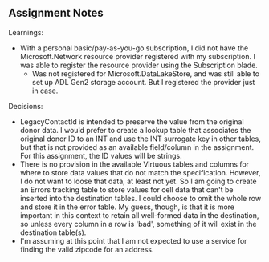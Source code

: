 ## Assignment Notes

Learnings:
- With a personal basic/pay-as-you-go subscription, I did not have the Microsoft.Network resource provider registered with my subscription.  I was able to register the resource provider using the Subscription blade.
  - Was not registered for Microsoft.DataLakeStore, and was still able to set up ADL Gen2 storage account.  But I registered the provider just in case.

Decisions:
- LegacyContactId is intended to preserve the value from the original donor data.  I would prefer to create a lookup table that associates the original donor ID to an INT and use the INT surrogate key in other tables, but that is not provided as an available field/column in the assignment.  For this assignment, the ID values will be strings.
- There is no provision in the available Virtuous tables and columns for where to store data values that do not match the specification.  However, I do not want to loose that data, at least not yet.  So I am going to create an Errors tracking table to store values for cell data that can't be inserted into the destination tables.  I could choose to omit the whole row and store it in the error table.  My guess, though, is that it is more important in this context to retain all well-formed data in the destination, so unless every column in a row is 'bad', something of it will exist in the destination table(s).
- I'm assuming at this point that I am not expected to use a service for finding the valid zipcode for an address.
